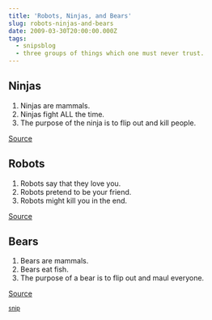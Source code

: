 ```yaml
---
title: 'Robots, Ninjas, and Bears'
slug: robots-ninjas-and-bears
date: 2009-03-30T20:00:00.000Z
tags:
  - snipsblog
  - three groups of things which one must never trust.
---
```

## Ninjas

1. Ninjas are mammals.
2. Ninjas fight ALL the time.
3. The purpose of the ninja is to flip out and kill people.

<a href="http://realultimatepower.net">Source</a>

## Robots

1. Robots say that they love you.
2. Robots pretend to be your friend.
3. Robots might kill you in the end.

<a href="http://www.youtube.com/watch?v=tb2Pzl1U0sY">Source</a>

## Bears

1. Bears are mammals.
2. Bears eat fish.
3. The purpose of a bear is to flip out and maul everyone.

<a href="http://www.youtube.com/watch?v=YtmmefcJbMc">Source</a>

<small>[snip](https://github.com/isaacs/snips)</small>
